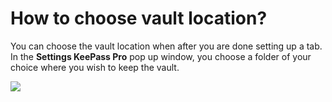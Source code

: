 # How to choose vault location?

<p class="no-margin">You can choose the vault location when after you are done setting up a tab. In the <b>Settings KeePass Pro</b> pop up window, you choose a folder of your choice where you wish to keep the vault.</p>
<p class="no-margin"></p>
<div class="intercom-container"><img src="/assets/img/teams-pro/image_61.png"></div>


<Intercom />
<Hubspot />
<Clarity />
<GoogleAnalytics />
